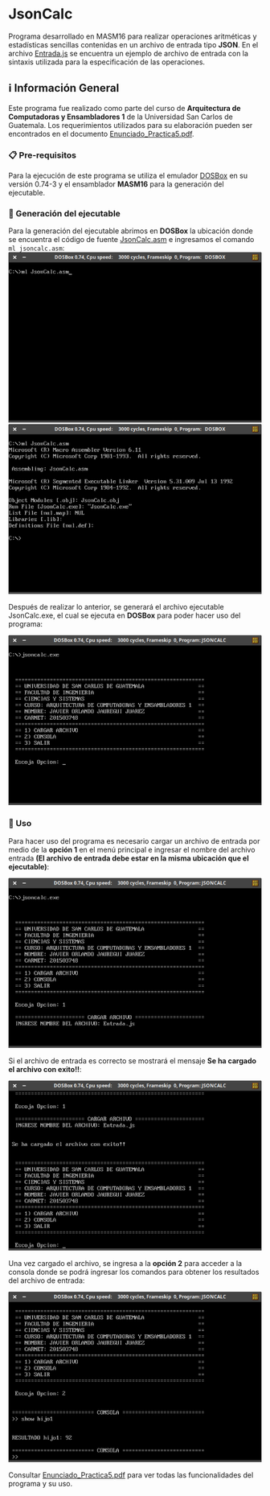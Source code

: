 # JsonCalc
Programa desarrollado en MASM16 para realizar operaciones aritméticas y estadísticas sencillas contenidas en un archivo de entrada tipo **JSON**. En el archivo [Entrada.js](Entrada.js) se encuentra un ejemplo de archivo de entrada con la sintaxis utilizada para la especificación de las operaciones.

## :information_source:  Información General

Este programa fue realizado como parte del curso de **Arquitectura de Computadoras y Ensambladores 1** de la Universidad San Carlos de Guatemala. Los requerimientos utilizados para su elaboración pueden ser encontrados en el documento [Enunciado_Practica5.pdf](Enunciado_Practica5.pdf).

### 📋 Pre-requisitos

Para la ejecución de este programa se utiliza el emulador [DOSBox](https://www.dosbox.com/) en su versión 0.74-3 y el ensamblador **MASM16** para la generación del ejecutable.

### 🔧 Generación del ejecutable

Para la generación del ejecutable abrimos en **DOSBox** la ubicación donde se encuentra el código de fuente [JsonCalc.asm](JsonCalc.asm) e ingresamos el comando `ml jsoncalc.asm`:
![Captura generación ejecutable 1](Capturas/genejecutable1.png)
![Captura generación ejecutable 2](Capturas/genejecutable2.png)

Después de realizar lo anterior, se generará el archivo ejecutable JsonCalc.exe, el cual se ejecuta en **DOSBox** para poder hacer uso del programa:

![Ejecutable](Capturas/ejecutable.png)

### :sparkler: Uso

Para hacer uso del programa es necesario cargar un archivo de entrada por medio de la **opción 1** en el menú principal e ingresar el nombre del archivo entrada **(El archivo de entrada debe estar en la misma ubicación que el ejecutable)**:

![Entrada](Capturas/Entrada.png)

Si el archivo de entrada es correcto se mostrará el mensaje **Se ha cargado el archivo con exito!!**:

![Entrada2](Capturas/Entrada2.png)

Una vez cargado el archivo, se ingresa a la **opción 2** para acceder a la consola donde se podrá ingresar los comandos para obtener los resultados del archivo de entrada:

![Operaciones](Capturas/Operaciones.png)

Consultar [Enunciado_Practica5.pdf](Enunciado_Practica5.pdf) para ver todas las funcionalidades del programa y su uso.
